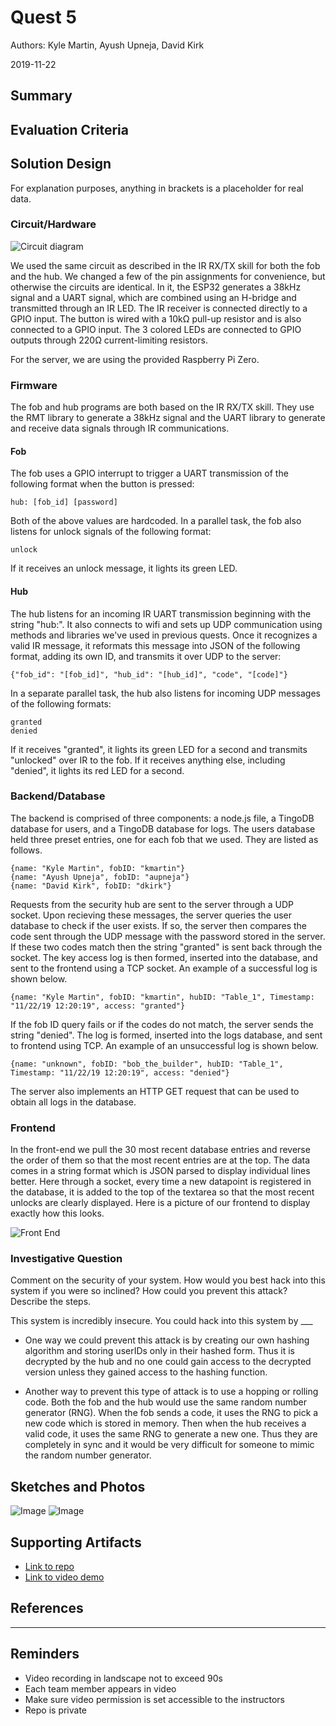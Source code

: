 # Quest 5
Authors: Kyle Martin, Ayush Upneja, David Kirk

2019-11-22

## Summary



## Evaluation Criteria



## Solution Design

For explanation purposes, anything in brackets is a placeholder for real data.

### Circuit/Hardware
![Circuit diagram](images/ir-circuit-diagram.png)

We used the same circuit as described in the IR RX/TX skill for both the fob and the hub. We changed a few of the pin assignments for convenience, but otherwise the circuits are identical. In it, the ESP32 generates a 38kHz signal and a UART signal, which are combined using an H-bridge and transmitted through an IR LED. The IR receiver is connected directly to a GPIO input. The button is wired with a 10kΩ pull-up resistor and is also connected to a GPIO input. The 3 colored LEDs are connected to GPIO outputs through 220Ω current-limiting resistors.

For the server, we are using the provided Raspberry Pi Zero.

### Firmware

The fob and hub programs are both based on the IR RX/TX skill. They use the RMT library to generate a 38kHz signal and the UART library to generate and receive data signals through IR communications. 

#### Fob
The fob uses a GPIO interrupt to trigger a UART transmission of the following format when the button is pressed:

```
hub: [fob_id] [password]
```
Both of the above values are hardcoded. In a parallel task, the fob also listens for unlock signals of the following format:
```
unlock
```
If it receives an unlock message, it lights its green LED.

#### Hub

The hub listens for an incoming IR UART transmission beginning with the string "hub:". It also connects to wifi and sets up UDP communication using methods and libraries we've used in previous quests. Once it recognizes a valid IR message, it reformats this message into JSON of the following format, adding its own ID, and transmits it over UDP to the server:
```
{"fob_id": "[fob_id]", "hub_id": "[hub_id]", "code", "[code]"}
```
In a separate parallel task, the hub also listens for incoming UDP messages of the following formats:
```
granted
denied
```
If it receives "granted", it lights its green LED for a second and transmits "unlocked" over IR to the fob. If it receives anything else, including "denied", it lights its red LED for a second.

### Backend/Database

The backend is comprised of three components: a node.js file, a TingoDB database for users, and a TingoDB database for logs.  The users database held three preset entries, one for each fob that we used.  They are listed as follows.
```
{name: "Kyle Martin", fobID: "kmartin"}
{name: "Ayush Upneja", fobID: "aupneja"}
{name: "David Kirk", fobID: "dkirk"}
```
Requests from the security hub are sent to the server through a UDP socket.  Upon recieving these messages, the server queries the user database to check if the user exists.  If so, the server then compares the code sent through the UDP message with the password stored in the server.  If these two codes match then the string "granted" is sent back through the socket.  The key access log is then formed, inserted into the database, and sent to the frontend using a TCP socket.  An example of a successful log is shown below.
```
{name: "Kyle Martin", fobID: "kmartin", hubID: "Table_1", Timestamp: "11/22/19 12:20:19", access: "granted"}
```
If the fob ID query fails or if the codes do not match, the server sends the string "denied".  The log is formed, inserted into the logs database, and sent to frontend using TCP.  An example of an unsuccessful log is shown below.
```
{name: "unknown", fobID: "bob_the_builder", hubID: "Table_1", Timestamp: "11/22/19 12:20:19", access: "denied"}
```
The server also implements an HTTP GET request that can be used to obtain all logs in the database.

### Frontend

In the front-end we pull the 30 most recent database entries and reverse the order of them so that the most recent entries are at the top. The data comes in a string format which is JSON parsed to display individual lines better. Here through a socket, every time a new datapoint is registered in the database, it is added to the top of the textarea so that the most recent unlocks are clearly displayed. Here is a picture of our frontend to display exactly how this looks.

![Front End](images/frontend.png)

### Investigative Question

Comment on the security of your system. How would you best hack into this system if you were so inclined? How could you prevent this attack? Describe the steps.

This system is incredibly insecure. You could hack into this system by ___


- One way we could prevent this attack is by creating our own hashing algorithm and storing userIDs only in their hashed form. Thus it is decrypted by the hub and no one could gain access to the decrypted version unless they gained access to the hashing function.

- Another way to prevent this type of attack is to use a hopping or rolling code. Both the fob and the hub would use the same random number generator (RNG). When the fob sends a code, it uses the RNG to pick a new code which is stored in memory. Then when the hub receives a valid code, it uses the same RNG to generate a new one. Thus they are completely in sync and it would be very difficult for someone to mimic the random number generator.

## Sketches and Photos

![Image](./images/chart.png)
![Image](./images/board.png)

## Supporting Artifacts

- [Link to repo]()
- [Link to video demo](https://www.youtube.com/watch?v=KUql92ul6p4)

## References

-----

## Reminders

- Video recording in landscape not to exceed 90s
- Each team member appears in video
- Make sure video permission is set accessible to the instructors
- Repo is private
